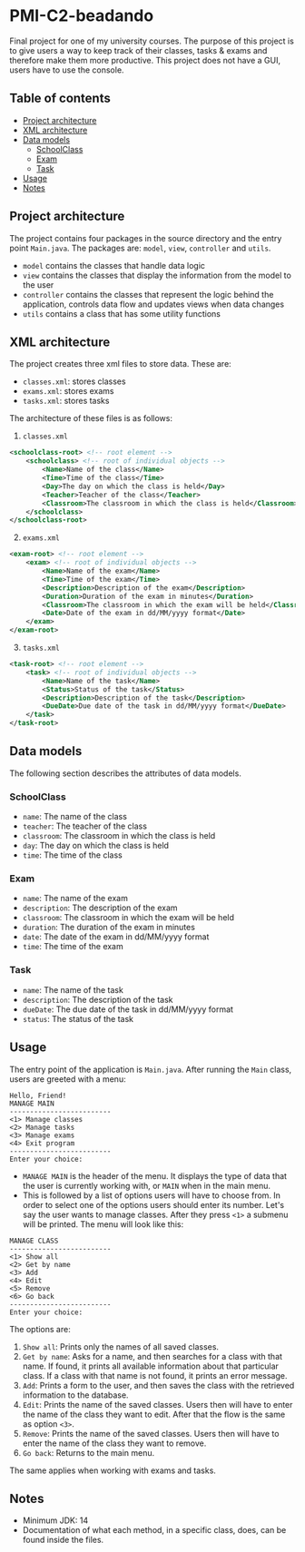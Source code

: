 # PMI-C2-beadando

Final project for one of my university courses.
The purpose of this project is to give users a way to keep track of their classes, tasks & exams
and therefore make them more productive. This project does not have a GUI, users have to use the console.

## Table of contents
- [Project architecture](#project-architecture)
- [XML architecture](#xml-architecture)
- [Data models](#data-models)
  - [SchoolClass](#schoolclass)
  - [Exam](#exam)
  - [Task](#task)
- [Usage](#usage)
- [Notes](#notes)

## Project architecture
The project contains four packages in the source directory and the entry point `Main.java`. The packages are: `model`, `view`, `controller` and `utils`.
- `model` contains the classes that handle data logic
- `view` contains the classes that display the information from the model to the user
- `controller` contains the classes that represent the logic behind the application, controls data flow and updates views when data changes
- `utils` contains a class that has some utility functions

## XML architecture
The project creates three xml files to store data. These are:
- `classes.xml`: stores classes
- `exams.xml`: stores exams
- `tasks.xml`: stores tasks

The architecture of these files is as follows:
1. ``classes.xml``
```xml
<schoolclass-root> <!-- root element -->
    <schoolclass> <!-- root of individual objects -->
        <Name>Name of the class</Name>
        <Time>Time of the class</Time>
        <Day>The day on which the class is held</Day>
        <Teacher>Teacher of the class</Teacher>
        <Classroom>The classroom in which the class is held</Classroom>
    </schoolclass>
</schoolclass-root>
```
2. ``exams.xml``
```xml
<exam-root> <!-- root element -->
    <exam> <!-- root of individual objects -->
        <Name>Name of the exam</Name>
        <Time>Time of the exam</Time>
        <Description>Description of the exam</Description>
        <Duration>Duration of the exam in minutes</Duration>
        <Classroom>The classroom in which the exam will be held</Classroom>
        <Date>Date of the exam in dd/MM/yyyy format</Date>
    </exam>
</exam-root>
```
3. ``tasks.xml``
```xml
<task-root> <!-- root element -->
    <task> <!-- root of individual objects -->
        <Name>Name of the task</Name>
        <Status>Status of the task</Status>
        <Description>Description of the task</Description>
        <DueDate>Due date of the task in dd/MM/yyyy format</DueDate>
    </task>
</task-root>
```

## Data models
The following section describes the attributes of data models.

### SchoolClass
- `name`: The name of the class
- `teacher`: The teacher of the class
- `classroom`: The classroom in which the class is held
- `day`: The day on which the class is held
- `time`: The time of the class

### Exam
- `name`: The name of the exam
- `description`: The description of the exam
- `classroom`: The classroom in which the exam will be held
- `duration`: The duration of the exam in minutes
- `date`: The date of the exam in dd/MM/yyyy format
- `time`: The time of the exam

### Task
- `name`: The name of the task
- `description`: The description of the task
- `dueDate`: The due date of the task in dd/MM/yyyy format
- `status`: The status of the task

## Usage
The entry point of the application is `Main.java`. After running the `Main` class, users are greeted with a menu:
```
Hello, Friend!
MANAGE MAIN
-------------------------
<1> Manage classes
<2> Manage tasks
<3> Manage exams
<4> Exit program
-------------------------
Enter your choice: 
```

- `MANAGE MAIN` is the header of the menu. It displays the type of data that the user is currently working with, or `MAIN` when in the main menu.
- This is followed by a list of options users will have to choose from. In order to select one of the options users should enter its number.
Let's say the user wants to manage classes. After they press `<1>` a submenu will be printed. The menu will look like this:
```
MANAGE CLASS
-------------------------
<1> Show all
<2> Get by name
<3> Add
<4> Edit
<5> Remove
<6> Go back
-------------------------
Enter your choice: 
```
The options are:
1. `Show all`: Prints only the names of all saved classes.
2. `Get by name`: Asks for a name, and then searches for a class with that name. If found, it prints all available information about that particular class. If a class with that name is not found, it prints an error message.
3. `Add`: Prints a form to the user, and then saves the class with the retrieved information to the database.
4. `Edit`: Prints the name of the saved classes. Users then will have to enter the name of the class they want to edit. After that the flow is the same as option `<3>`.
5. `Remove`: Prints the name of the saved classes. Users then will have to enter the name of the class they want to remove.
6. `Go back`: Returns to the main menu.

The same applies when working with exams and tasks.

## Notes
- Minimum JDK: 14
- Documentation of what each method, in a specific class, does, can be found inside the files.